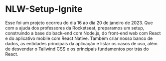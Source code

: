 # NLW-Setup-Ignite
 Esse foi um projeto ocorreu do dia 16 ao dia 20 de janeiro de 2023. Que com a ajuda dos professores da Rocketseat, preparamos um setup, construindo a base do back-end com Node.js, do front-end web com React e do aplicativo mobile com React Native. Também criar nosso banco de dados, as entidades principais da aplicação e listar os casos de uso, além de desvendar o Tailwind CSS e os principais fundamentos por trás do React.
